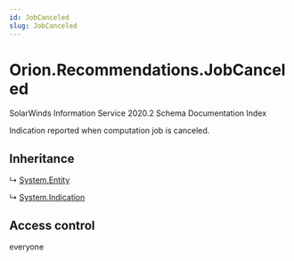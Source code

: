 ```yaml
---
id: JobCanceled
slug: JobCanceled
---
```


# Orion.Recommendations.JobCanceled

SolarWinds Information Service 2020.2 Schema Documentation Index

Indication reported when computation job is canceled.

## Inheritance

↳ [System.Entity](./../System/Entity)

↳ [System.Indication](./../System/Indication)

## Access control

everyone

